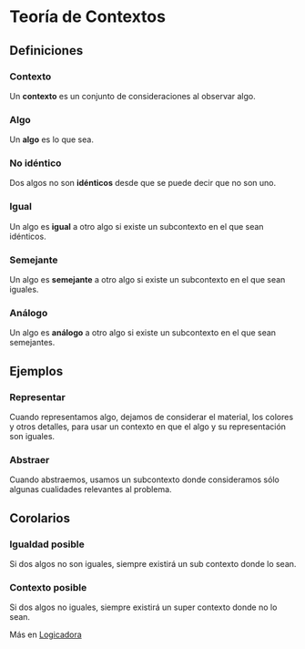 # Teoría de Contextos

## Definiciones

### Contexto

Un __contexto__ es un conjunto de consideraciones al observar algo.

### Algo

Un __algo__ es lo que sea.

### No idéntico

Dos algos no son __idénticos__ desde que se puede decir que no son uno.

### Igual

Un algo es __igual__ a otro algo si existe un subcontexto en el que sean idénticos.

### Semejante

Un algo es __semejante__ a otro algo si existe un subcontexto en el que sean iguales.

### Análogo

Un algo es __análogo__ a otro algo si existe un subcontexto en el que sean semejantes.

## Ejemplos

### Representar

Cuando representamos algo, dejamos de considerar el material, los colores y otros detalles, para usar un contexto en que el algo y su representación son iguales.

### Abstraer

Cuando abstraemos, usamos un subcontexto donde consideramos sólo algunas cualidades relevantes al problema.

## Corolarios

### Igualdad posible

Si dos algos no son iguales, siempre existirá un sub contexto donde lo sean.

### Contexto posible

Si dos algos no iguales, siempre existirá un super contexto donde no lo sean.


Más en [Logicadora](https://logicadora.akcademia.xyz)







